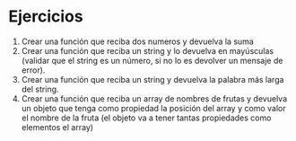 # Ejercicios

1. Crear una función que reciba dos numeros y devuelva la suma
2. Crear una función que reciba un string y lo devuelva en mayúsculas (validar que el string es un número, si no lo es devolver un mensaje de error).
3. Crear una función que reciba un string y devuelva la palabra más larga del string.
4. Crear una función que reciba un array de nombres de frutas y devuelva un objeto que tenga como propiedad la posición del array y como valor el nombre de la fruta (el objeto va a tener tantas propiedades como elementos el array)


